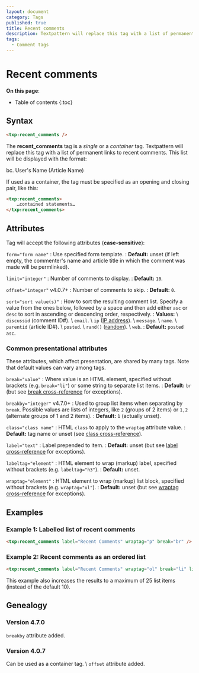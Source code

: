 ```yaml
---
layout: document
category: Tags
published: true
title: Recent comments
description: Textpattern will replace this tag with a list of permanent links to recent comments.
tags:
  - Comment tags
---
```


# Recent comments

**On this page**:

* Table of contents
{:toc}

## Syntax

~~~ html
<txp:recent_comments />
~~~

The **recent_comments** tag is a *single* or a *container* tag. Textpattern will replace this tag with a list of permanent links to recent comments. This list will be displayed with the format:

bc. User's Name (Article Name)

If used as a container, the tag must be specified as an opening and closing pair, like this:

~~~ html
<txp:recent_comments>
    …contained statements…
</txp:recent_comments>
~~~

## Attributes

Tag will accept the following attributes (**case-sensitive**):

`form="form name"`
: Use specified form template.
: **Default:** unset (if left empty, the commenter's name and article title in which the comment was made will be permlinked).

`limit="integer"`
: Number of comments to display.
: **Default:** `10`.

`offset="integer"` <span class="footnote warning">v4.0.7+</span>
: Number of comments to skip.
: **Default:** `0`.

`sort="sort value(s)"`
: How to sort the resulting comment list. Specify a value from the ones below, followed by a space and then add either `asc` or `desc` to sort in ascending or descending order, respectively.
: **Values:** \\
`discussid` (comment ID#). \\
`email`. \\
`ip` ([IP address](https://en.wikipedia.org/wiki/IP_address)). \\
`message`. \\
`name`. \\
`parentid` (article ID#). \\
`posted`. \\
`rand()` ([random](https://dev.mysql.com/doc/refman/5.7/en/mathematical-functions.html#function_rand)). \\
`web`.
: **Default:** `posted asc`.

### Common presentational attributes

These attributes, which affect presentation, are shared by many tags. Note that default values can vary among tags.

`break="value"`
: Where value is an HTML element, specified without brackets (e.g. `break="li"`) or some string to separate list items.
: **Default:** `br` (but see [break cross-reference](https://docs.textpattern.com/tags/tag-attributes-cross-reference#break) for exceptions).

`breakby="integer"` <span class="footnote warning">v4.7.0+</span>
: Used to group list items when separating by `break`. Possible values are lists of integers, like `2` (groups of 2 items) or `1,2` (alternate groups of 1 and 2 items).
: **Default:** `1` (actually unset).

`class="class name"`
: HTML `class` to apply to the `wraptag` attribute value.
: **Default:** tag name or unset (see [class cross-reference](https://docs.textpattern.com/tags/tag-attributes-cross-reference#class)).

`label="text"`
: Label prepended to item.
: **Default:** unset (but see [label cross-reference](https://docs.textpattern.com/tags/tag-attributes-cross-reference#label) for exceptions).

`labeltag="element"`
: HTML element to wrap (markup) label, specified without brackets (e.g. `labeltag="h3"`).
: **Default:** unset.

`wraptag="element"`
: HTML element to wrap (markup) list block, specified without brackets (e.g. `wraptag="ul"`).
: **Default:** unset (but see [wraptag cross-reference](https://docs.textpattern.com/tags/tag-attributes-cross-reference#wraptag) for exceptions).

## Examples

### Example 1: Labelled list of recent comments

~~~ html
<txp:recent_comments label="Recent Comments" wraptag="p" break="br" />
~~~

### Example 2: Recent comments as an ordered list

~~~ html
<txp:recent_comments label="Recent Comments" wraptag="ol" break="li" limit="25" />
~~~

This example also increases the results to a maximum of 25 list items (instead of the default 10).

## Genealogy

### Version 4.7.0

`breakby` attribute added.

### Version 4.0.7

Can be used as a container tag. \\
`offset` attribute added.
